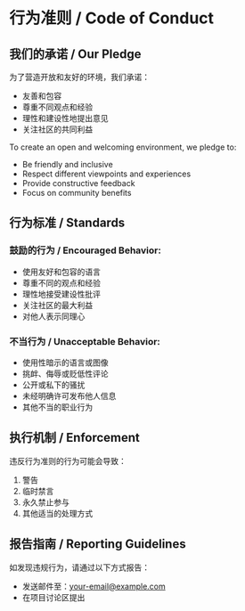 # 行为准则 / Code of Conduct

## 我们的承诺 / Our Pledge

为了营造开放和友好的环境，我们承诺：

- 友善和包容
- 尊重不同观点和经验
- 理性和建设性地提出意见
- 关注社区的共同利益

To create an open and welcoming environment, we pledge to:

- Be friendly and inclusive
- Respect different viewpoints and experiences
- Provide constructive feedback
- Focus on community benefits

## 行为标准 / Standards

### 鼓励的行为 / Encouraged Behavior:

- 使用友好和包容的语言
- 尊重不同的观点和经验
- 理性地接受建设性批评
- 关注社区的最大利益
- 对他人表示同理心

### 不当行为 / Unacceptable Behavior:

- 使用性暗示的语言或图像
- 挑衅、侮辱或贬低性评论
- 公开或私下的骚扰
- 未经明确许可发布他人信息
- 其他不当的职业行为

## 执行机制 / Enforcement

违反行为准则的行为可能会导致：

1. 警告
2. 临时禁言
3. 永久禁止参与
4. 其他适当的处理方式

## 报告指南 / Reporting Guidelines

如发现违规行为，请通过以下方式报告：

- 发送邮件至：[your-email@example.com](mailto:your-email@example.com)
- 在项目讨论区提出 
